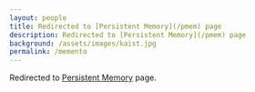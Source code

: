 ```yaml
---
layout: people
title: Redirected to [Persistent Memory](/pmem) page
description: Redirected to [Persistent Memory](/pmem) page
background: /assets/images/kaist.jpg
permalink: /memento
---
```


Redirected to [Persistent Memory](/pmem) page.
